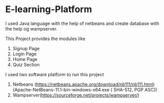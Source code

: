 # E-learning-Platform

I used Java language with the help of netbeans and create database with the help og wampserver.

This Project provides the modules like
1) Signup Page
2) Login Page
3) Home Page
4) Quiz Section

I used two software platform to run this project
1. Netbeans (https://netbeans.apache.org/download/nb111/nb111.html) (Apache-NetBeans-11.1-bin-windows-x64.exe ( SHA-512, PGP ASC))
2. Wampserver(https://sourceforge.net/projects/wampserver/)
